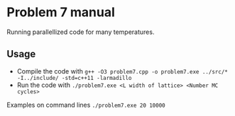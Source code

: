 # Problem 7 manual
Running parallellized code for many temperatures.

## Usage
- Compile the code with `g++ -O3 problem7.cpp -o problem7.exe ../src/* -I../include/ -std=c++11 -larmadillo`
- Run the code with `./problem7.exe <L width of lattice> <Number MC cycles>`

Examples on command lines 
`./problem7.exe 20 10000`
